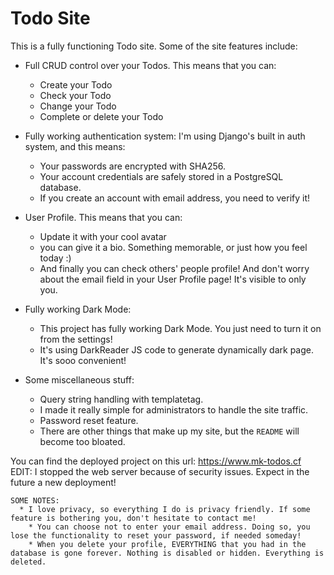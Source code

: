 # Todo Site
This is a fully functioning Todo site. Some of the site features include:
* Full CRUD control over your Todos. This means that you can:
  * Create your Todo
  * Check your Todo
  * Change your Todo
  * Complete or delete your Todo

* Fully working authentication system: I'm using Django's built in auth system, and this means:
  * Your passwords are encrypted with SHA256.
  * Your account credentials are safely stored in a PostgreSQL database.
  * If you create an account with email address, you need to verify it!

* User Profile. This means that you can:
  * Update it with your cool avatar
  * you can give it a bio. Something memorable, or just how you feel today :)
  * And finally you can check others' people profile! And don't worry about the email field in your User Profile page! It's visible to only you.

* Fully working Dark Mode:
  * This project has fully working Dark Mode. You just need to turn it on from the settings!
  * It's using DarkReader JS code to generate dynamically dark page. It's sooo convenient!

* Some miscellaneous stuff:
  * Query string handling with templatetag.
  * I made it really simple for administrators to handle the site traffic.
  * Password reset feature.
  * There are other things that make up my site, but the ```README``` will become too bloated.

You can find the deployed project on this url: https://www.mk-todos.cf<br>
EDIT: I stopped the web server because of security issues. Expect in the future a new deployment!

```
SOME NOTES:
  * I love privacy, so everything I do is privacy friendly. If some feature is bothering you, don't hesitate to contact me!
    * You can choose not to enter your email address. Doing so, you lose the functionality to reset your password, if needed someday!
    * When you delete your profile, EVERYTHING that you had in the database is gone forever. Nothing is disabled or hidden. Everything is deleted.
```
